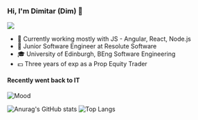 ### Hi, I'm Dimitar (Dim) 👋
 ![](https://komarev.com/ghpvc/?username=DimVashkov)

* 🔧 Currently working mostly with JS - Angular, React, Node.js
* 🔭 Junior Software Engineer at Resolute Software
* 🎓 University of Edinburgh, BEng Software Engineering
* 💵 Three years of exp as a Prop Equity Trader

#### Recently went back to IT
![Mood](https://media.giphy.com/media/pO4UHglOY2vII/giphy.gif)

![Anurag's GitHub stats](https://github-readme-stats.vercel.app/api?username=DimVashkov&count_private=true&theme=dracula)
![Top Langs](https://github-readme-stats.vercel.app/api/top-langs/?username=DimVashkov&theme=dracula)

